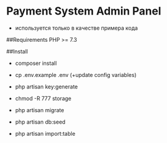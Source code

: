 # Payment System Admin Panel
- используется только в качестве примера кода

##Requirements
PHP >= 7.3

##Install

- composer install

- cp .env.example .env (+update config variables)

- php artisan key:generate

- chmod -R 777 storage

- php artisan migrate

- php artisan db:seed

- php artisan import:table

